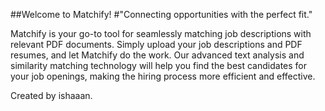 ##Welcome to Matchify!
#"Connecting opportunities with the perfect fit."

Matchify is your go-to tool for seamlessly matching job descriptions with relevant PDF documents. Simply upload your job descriptions and PDF resumes, and let Matchify do the work. Our advanced text analysis and similarity matching technology will help you find the best candidates for your job openings, making the hiring process more efficient and effective.

Created by ishaaan.